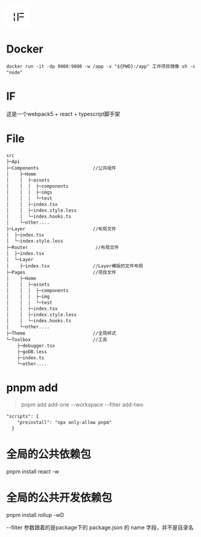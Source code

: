 
# <img align="center" alt="if" width="60px" src="https://github.com/freezestanley/Factory/blob/lazy/public/logo.png" />

# Docker
```
docker run -it -dp 9000:9000 -w /app -v "${PWD}:/app" 工作项目镜像 sh -c "node"
```
# IF 
这是一个webpack5 + react + typescript脚手架

# File
```
src
├─Api
├─Components                    //公共组件
│    ├─Home
│    │  ├─assets
│    │  │  ├─components
│    │  │  ├─imgs
│    │  │  └─test
│    │  ├─index.tsx
│    │  ├─index.style.less
│    │  └─index.hooks.ts
│    └─other....
├─Layer                         //布局文件
│  ├─index.tsx
│  └─index.style.less
├─Router                         //布局文件
│  ├─index.tsx
│  └─Layer
│    ├─index.tsx                //Layer模版的文件布局
├─Pages                         //项目文件
│    ├─Home
│    │  ├─assets
│    │  │  ├─components
│    │  │  ├─img
│    │  │  └─test
│    │  ├─index.tsx
│    │  ├─index.style.less
│    │  └─index.hooks.ts
│    └─other....
├─Theme                         //全局样式
└─Toolbox                       //工具
    ├─debugger.tsx
    ├─goDB.less
    ├─index.ts
    └─other....
```

# pnpm add
> pnpm add add-one --workspace --filter add-two

```
"scripts": {
    "preinstall": "npx only-allow pnpm"
  }
```

# 全局的公共依赖包
pnpm install react -w

# 全局的公共开发依赖包
pnpm install rollup -wD

--filter 参数跟着的是package下的 package.json 的 name 字段，并不是目录名


